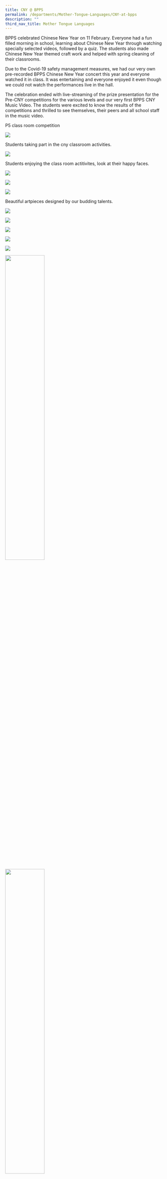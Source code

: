 ```yaml
---
title: CNY @ BPPS
permalink: /departments/Mother-Tongue-Languages/CNY-at-bpps
description: ""
third_nav_title: Mother Tongue Languages
---
```

BPPS celebrated Chinese New Year on 11 February. Everyone had a fun filled morning in school, learning about Chinese New Year through watching specially selected videos, followed by a quiz. The students also made Chinese New Year themed craft work and helped with spring cleaning of their classrooms.

Due to the Covid-19 safety management measures, we had our very own pre-recorded BPPS Chinese New Year concert this year and everyone watched it in class. It was entertaining and everyone enjoyed it even though we could not watch the performances live in the hall.

The celebration ended with live-streaming of the prize presentation for the Pre-CNY competitions for the various levels and our very first BPPS CNY Music Video. The students were excited to know the results of the competitions and thrilled to see themselves, their peers and all school staff in the music video.

P5 class room competition

![](/images/P5%20Classroom%20Decoration%20Competition.jpg)

Students taking part in the cny classroom activities.

![](/images/Students%20taking%20part%20in%20the%20CNY%20classroom%20activities.jpg)

Students enjoying the class room actitivites, look at their happy faces.

![](/images/Students%20enjoying%20the%20class%20room%20actitivites%20look%20at%20their%20happy%20faces.jpg)

![](/images/Students%20enjoying%20the%20class%20room%20actitivites%20look%20at%20their%20happy%20faces2.jpg)

![](/images/Students%20enjoying%20the%20class%20room%20actitivites%20look%20at%20their%20happy%20faces3.jpg)

Beautiful artpieces designed by our budding talents.

![](/images/Beautiful%20artpieces%20designed%20by%20our%20budding%20talents.jpg)

![](/images/Beautiful%20artpieces%20designed%20by%20our%20budding%20talents%202.jpg)

![](/images/Students%20taking%20part%20in%20the%20cny%20classroom%20activities%202.jpg)

![](/images/Students%20taking%20part%20in%20the%20cny%20classroom%20activities%203.jpg)

![](/images/cny.jpg)

<img src="/images/Students%20taking%20part%20in%20the%20cny%20classroom%20activities%204.jpg" 
     style="width:50%">

<img src="/images/Students%20taking%20part%20in%20the%20cny%20classroom%20activities%205.jpg" 
     style="width:50%">

Wishing all a Happy Niu Year!

![](/images/Wishing%20all%20a%20Happy%20Niu%20Year.jpg)